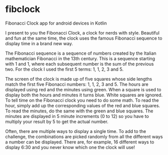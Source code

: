 # fibclock
Fibonacci Clock app for android devices in Kotlin 

I present to you the Fibonacci Clock, a clock for nerds with style. Beautiful and fun at the same time, the clock uses the famous Fibonacci sequence to display time in a brand new way.

The Fibonacci sequence is a sequence of numbers created by the Italian mathematician Fibonacci in the 13th century. This is a sequence starting with 1 and 1, where each subsequent number is the sum of the previous two. For the clock I used the first 5 terms: 1, 1, 2, 3 and 5.

The screen of the clock is made up of five squares whose side lengths match the first five Fibonacci numbers: 1, 1, 2, 3 and 5. The hours are displayed using red and the minutes using green. When a square is used to display both the hours and minutes it turns blue. White squares are ignored. To tell time on the Fibonacci clock you need to do some math. To read the hour, simply add up the corresponding values of the red and blue squares. To read the minutes, do the same with the green and blue squares. The minutes are displayed in 5 minute increments (0 to 12) so you have to multiply your result by 5 to get the actual number.

Often, there are multiple ways to display a single time. To add to the challenge, the combinations are picked randomly from all the different ways a number can be displayed. There are, for example, 16 different ways to display 6:30 and you never know which one the clock will use! 

    

        
            
                
                
            
        
    



